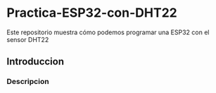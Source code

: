 # Practica-ESP32-con-DHT22
Este repositorio muestra cómo podemos programar una ESP32 con el sensor DHT22
## Introduccion 

### Descripcion 
